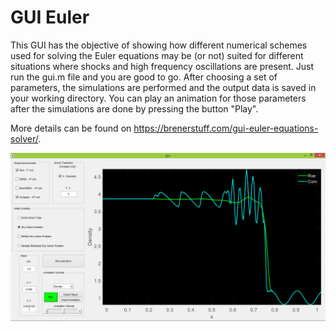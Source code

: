 # GUI Euler
This GUI has the objective of showing how different numerical schemes used for solving the Euler equations may be (or not) suited for different situations where shocks and high frequency oscillations are present. Just run the gui.m file and you are good to go. After choosing a set of parameters, the simulations are performed and the output data is saved in your working directory. You can play an animation for those parameters after the simulations are done by pressing the button "Play". 

More details can be found on https://brenerstuff.com/gui-euler-equations-solver/.

![](gui.png)
